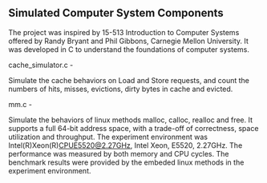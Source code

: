 ## Simulated Computer System Components

The project was inspired by 15-513 Introduction to Computer Systems offered by Randy Bryant and Phil Gibbons, Carnegie Mellon University. It was developed in C to understand the foundations of computer systems.


cache_simulator.c - 

Simulate the cache behaviors on Load and Store requests, and count the numbers of hits, misses, evictions, dirty bytes in cache and evicted.


mm.c - 

Simulate the behaviors of linux methods malloc, calloc, realloc and free. It supports a full 64-bit address space, with a trade-off of correctness, space utilization and throughput. The experiment environment was Intel(R)Xeon(R)CPUE5520@2.27GHz, Intel Xeon, E5520, 2.27GHz. The performance was measured by both memory and CPU cycles. The benchmark results were provided by the embeded linux methods in the experiment environment.



